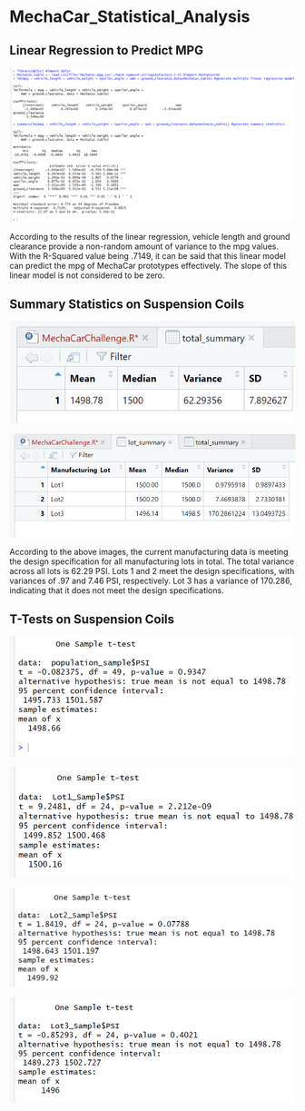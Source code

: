 # MechaCar_Statistical_Analysis

## Linear Regression to Predict MPG

![Linear Regression Results](/images/MechaCar_Part1.png/)

According to the results of the linear regression, vehicle length and ground clearance provide a non-random amount of variance to the mpg values. With the R-Squared value being .7149, it can be said that this linear model can predict the mpg of MechaCar prototypes effectively. The slope of this linear model is not considered to be zero. 

## Summary Statistics on Suspension Coils

![Total Manufacturing Lots Results](/images/MechaCar_Part2_total_summary.png/)

![Individual Manufacturing Lots Results](/images/MechaCar_Part2_lot_summary.png/)

According to the above images, the current manufacturing data is meeting the design specification for all manufacturing lots in total. The total variance across all lots is 62.29 PSI. Lots 1 and 2 meet the design specifications, with variances of .97 and 7.46 PSI, respectively. Lot 3 has a variance of 170.286, indicating that it does not meet the design specifications. 

## T-Tests on Suspension Coils


![Population T-Test](/images/MechaCar_Part3_population.png/)

![Lot 1 T-Test](/images/MechaCar_Part3_lot1.png/)

![Lot 2 T-Test](/images/MechaCar_Part3_lot2.png/)

![Lot 3 T-Test](/images/MechaCar_Part3_lot3.png/)




